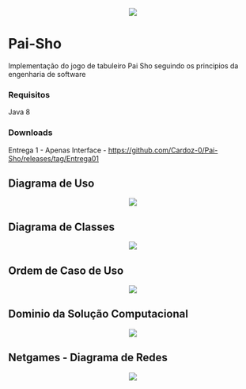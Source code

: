 
<p align="center" width="100%">
<img align="center" src="https://user-images.githubusercontent.com/65559231/142951540-cd1fe7b0-4388-4e84-9cfb-80db44d0ca26.png">
</p>

# Pai-Sho
Implementação do jogo de tabuleiro Pai Sho seguindo os principios da engenharia de software


### Requisitos
Java 8

### Downloads
Entrega 1 - Apenas Interface - https://github.com/Cardoz-0/Pai-Sho/releases/tag/Entrega01

## Diagrama de Uso
<p align="center" width="100%">
<img align="center" src="https://github.com/Cardoz-0/Pai-Sho/blob/main/diagrams/Street_Pai-Sho[Use_Cases].jpg?raw=true">
</p>

## Diagrama de Classes
<p align="center" width="100%">
<img src="https://github.com/Cardoz-0/Pai-Sho/blob/main/diagrams/Street_Pai-Sho%5BClass_Diagram%5D.jpg?raw=true">
</p>

## Ordem de Caso de Uso
<p align="center" width="100%">
<img src="https://github.com/Cardoz-0/Pai-Sho/blob/main/diagrams/Street_Pai-Sho%5BCase_Use_Order_Diagram%5D.jpg?raw=true">
</p>

## Dominio da Solução Computacional
<p align="center" width="100%">
<img src="https://github.com/Cardoz-0/Pai-Sho/blob/main/diagrams/Street_Pai-Sho%5BComputational_Domain_of_Solution%5D.jpg?raw=true">
</p>

## Netgames - Diagrama de Redes
<p align="center" width="100%">
<img src="https://github.com/Cardoz-0/Pai-Sho/blob/main/diagrams/Street_Pai-Sho%5BNetgames%5D.jpg?raw=true">
</p>
